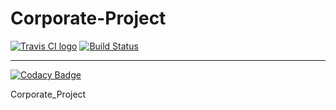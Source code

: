 # Corporate-Project
[![Travis CI logo](https://github.com/richelbilderbeek/travis_gcc_cpp17/raw/master/TravisCI.png)](https://travis-ci.org)
[![Build Status](https://travis-ci.org/EvilAcid/Corporate-Project.svg?branch=master)](https://travis-ci.org/EvilAcid/Corporate-Project)

- - -
[![Codacy Badge](https://api.codacy.com/project/badge/Grade/425b9c11ffe74641b064d7b72a9bd84c)](https://www.codacy.com/app/EvilAcid/Corporate-Project?utm_source=github.com&amp;utm_medium=referral&amp;utm_content=EvilAcid/Corporate-Project&amp;utm_campaign=Badge_Grade)

Corporate_Project


